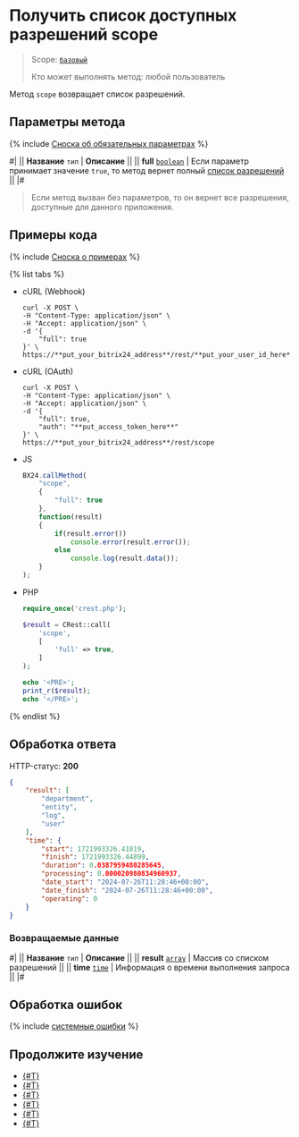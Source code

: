 # Получить список доступных разрешений scope

> Scope: [`базовый`](../../scopes/permissions.md)
>
> Кто может выполнять метод: любой пользователь

Метод `scope` возвращает список разрешений.

## Параметры метода

{% include [Сноска об обязательных параметрах](../../../_includes/required.md) %}

#|
|| **Название**
`тип` | **Описание** ||
|| **full**
[`boolean`](../../data-types.md) | Если параметр принимает значение `true`, то метод вернет полный [список разрешений](../../scopes/permissions.md) ||
|#

> Если метод вызван без параметров, то он вернет все разрешения, доступные для данного приложения.

## Примеры кода

{% include [Сноска о примерах](../../../_includes/examples.md) %}

{% list tabs %}

- cURL (Webhook)

    ```curl
    curl -X POST \
    -H "Content-Type: application/json" \
    -H "Accept: application/json" \
    -d '{
        "full": true
    }' \
    https://**put_your_bitrix24_address**/rest/**put_your_user_id_here**/**put_your_webbhook_here**/scope
    ```

- cURL (OAuth)

    ```curl
    curl -X POST \
    -H "Content-Type: application/json" \
    -H "Accept: application/json" \
    -d '{
        "full": true,
        "auth": "**put_access_token_here**"
    }' \
    https://**put_your_bitrix24_address**/rest/scope
    ```

- JS

    ```js
    BX24.callMethod(
        "scope",
        {
            "full": true
        },
        function(result)
        {
            if(result.error())
                console.error(result.error());
            else
                console.log(result.data());
        }
    );
    ```

- PHP

    ```php
    require_once('crest.php');

    $result = CRest::call(
        'scope',
        [
            'full' => true,
        ]
    );

    echo '<PRE>';
    print_r($result);
    echo '</PRE>';
    ```

{% endlist %}

## Обработка ответа

HTTP-статус: **200**

```json
{
    "result": [
        "department",
        "entity",
        "log",
        "user"
    ],
    "time": {
        "start": 1721993326.41019,
        "finish": 1721993326.44899,
        "duration": 0.0387959480285645,
        "processing": 0.000020980834960937,
        "date_start": "2024-07-26T11:28:46+00:00",
        "date_finish": "2024-07-26T11:28:46+00:00",
        "operating": 0
    }
}
```

### Возвращаемые данные

#|
|| **Название**
`тип` | **Описание** ||
|| **result**
[`array`](../../data-types.md) | Массив со списком разрешений ||
|| **time**
[`time`](../../data-types.md) | Информация о времени выполнения запроса ||
|#

## Обработка ошибок

{% include [системные ошибки](../../../_includes/system-errors.md) %}

## Продолжите изучение

- [{#T}](./method-get.md)
- [{#T}](./app-info.md)
- [{#T}](./access-name.md)
- [{#T}](./feature-get.md)
- [{#T}](./server-time.md)
- [{#T}](./methods.md)